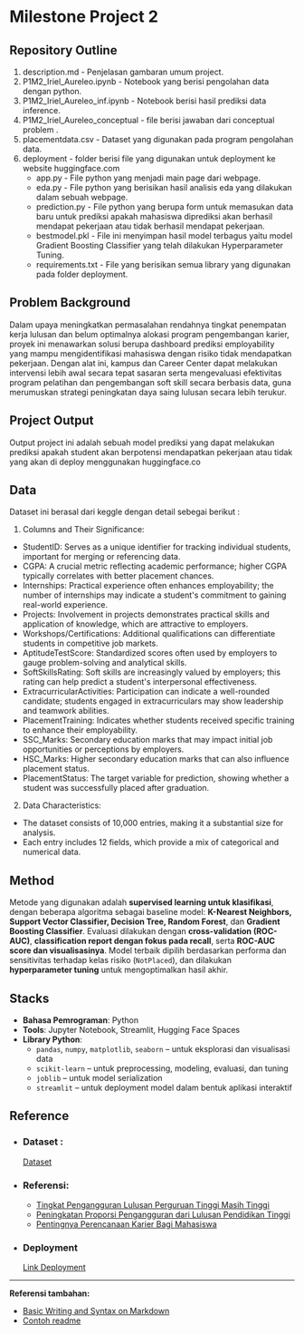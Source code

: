 # Milestone Project 2

## Repository Outline
1. description.md - Penjelasan gambaran umum project.
2. P1M2_Iriel_Aureleo.ipynb - Notebook yang berisi pengolahan data dengan python.
3. P1M2_Iriel_Aureleo_inf.ipynb - Notebook berisi hasil prediksi data inference.
4. P1M2_Iriel_Aureleo_conceptual - file berisi jawaban dari conceptual problem .
5. placementdata.csv - Dataset yang digunakan pada program pengolahan data.
6. deployment - folder berisi file yang digunakan untuk deployment ke website huggingface.com
    - app.py - File python yang menjadi main page dari webpage.
    - eda.py - File python yang berisikan hasil analisis eda yang dilakukan dalam sebuah webpage.
    - prediction.py - File python yang berupa form untuk memasukan data baru untuk prediksi apakah mahasiswa diprediksi akan berhasil mendapat pekerjaan atau tidak berhasil mendapat pekerjaan.
    - bestmodel.pkl - File ini menyimpan hasil model terbagus yaitu model Gradient Boosting Classifier yang telah dilakukan Hyperparameter Tuning.
    - requirements.txt - File yang berisikan semua library yang digunakan pada folder deployment.

## Problem Background
Dalam upaya meningkatkan permasalahan rendahnya tingkat penempatan kerja lulusan dan belum optimalnya alokasi program pengembangan karier, proyek ini menawarkan solusi berupa dashboard prediksi employability yang mampu mengidentifikasi mahasiswa dengan risiko tidak mendapatkan pekerjaan. Dengan alat ini, kampus dan Career Center dapat melakukan intervensi lebih awal secara tepat sasaran serta mengevaluasi efektivitas program pelatihan dan pengembangan soft skill secara berbasis data, guna merumuskan strategi peningkatan daya saing lulusan secara lebih terukur.


## Project Output
Output project ini adalah sebuah model prediksi yang dapat melakukan prediksi apakah student akan berpotensi mendapatkan pekerjaan atau tidak yang akan di deploy menggunakan huggingface.co

## Data
Dataset ini berasal dari keggle dengan detail sebegai berikut :

1. Columns and Their Significance:
- StudentID: Serves as a unique identifier for tracking individual students, important for merging or referencing data.
- CGPA: A crucial metric reflecting academic performance; higher CGPA typically correlates with better placement chances.
- Internships: Practical experience often enhances employability; the number of internships may indicate a student's commitment to gaining real-world experience.
- Projects: Involvement in projects demonstrates practical skills and application of knowledge, which are attractive to employers.
- Workshops/Certifications: Additional qualifications can differentiate students in competitive job markets.
- AptitudeTestScore: Standardized scores often used by employers to gauge problem-solving and analytical skills.
- SoftSkillsRating: Soft skills are increasingly valued by employers; this rating can help predict a student's interpersonal effectiveness.
- ExtracurricularActivities: Participation can indicate a well-rounded candidate; students engaged in extracurriculars may show leadership and teamwork abilities.
- PlacementTraining: Indicates whether students received specific training to enhance their employability.
- SSC_Marks: Secondary education marks that may impact initial job opportunities or perceptions by employers.
- HSC_Marks: Higher secondary education marks that can also influence placement status.
- PlacementStatus: The target variable for prediction, showing whether a student was successfully placed after graduation.

2. Data Characteristics:
- The dataset consists of 10,000 entries, making it a substantial size for analysis.
- Each entry includes 12 fields, which provide a mix of categorical and numerical data.

## Method

Metode yang digunakan adalah **supervised learning untuk klasifikasi**, dengan beberapa algoritma sebagai baseline model: **K-Nearest Neighbors, Support Vector Classifier, Decision Tree, Random Forest**, dan **Gradient Boosting Classifier**. Evaluasi dilakukan dengan **cross-validation (ROC-AUC)**, **classification report dengan fokus pada recall**, serta **ROC-AUC score dan visualisasinya**. Model terbaik dipilih berdasarkan performa dan sensitivitas terhadap kelas risiko (`NotPlaced`), dan dilakukan **hyperparameter tuning** untuk mengoptimalkan hasil akhir.

## Stacks
- **Bahasa Pemrograman**: Python
- **Tools**: Jupyter Notebook, Streamlit, Hugging Face Spaces
- **Library Python**:
  - `pandas`, `numpy`, `matplotlib`, `seaborn` – untuk eksplorasi dan visualisasi data
  - `scikit-learn` – untuk preprocessing, modeling, evaluasi, dan tuning
  - `joblib` – untuk model serialization
  - `streamlit` – untuk deployment model dalam bentuk aplikasi interaktif

## Reference

- ### Dataset :
    [Dataset]( https://www.kaggle.com/datasets/ruchikakumbhar/placement-prediction-dataset)

- ### Referensi:
    - [Tingkat Pengangguran Lulusan Perguruan Tinggi Masih Tinggi](https://www.detik.com/edu/detikpedia/d-7902527/daftar-lulusan-dengan-tingkat-pengangguran-tertinggi-menurut-data-bps-2025-smk-s1?utm_source=chatgpt.com)
    - [Peningkatan Proporsi Pengangguran dari Lulusan Pendidikan Tinggi](https://ntbsatu.com/2025/05/09/krisis-tenaga-kerja-terdidik-awal-tahun-2025-pengangguran-sarjana-di-indonesia-melonjak.html?utm_source=chatgpt.com)
    - [Pentingnya Perencanaan Karier Bagi Mahasiswa](https://careercenter.unesa.ac.id/page/pentingnya-perencanaan-karier-bagi-mahasiswa)

- ### Deployment
    [Link Deployment](https://huggingface.co/spaces/irel/Milestone_2)

---

**Referensi tambahan:**
- [Basic Writing and Syntax on Markdown](https://docs.github.com/en/get-started/writing-on-github/getting-started-with-writing-and-formatting-on-github/basic-writing-and-formatting-syntax)
- [Contoh readme](https://github.com/fahmimnalfrzki/Swift-XRT-Automation)
